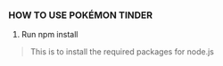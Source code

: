### HOW TO USE POKÉMON TINDER
1. Run npm install
> This is to install the required packages for node.js